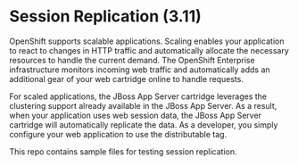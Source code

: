 Session Replication (3.11)
==========================
OpenShift supports scalable applications. Scaling enables your application to react to changes in HTTP traffic and automatically allocate the necessary resources to handle the current demand. The OpenShift Enterprise infrastructure monitors incoming web traffic and automatically adds an additional gear of your web cartridge online to handle requests. 

For scaled applications, the JBoss App Server cartridge leverages the clustering support already available in the JBoss App Server. As a result, when your application uses web session data, the JBoss App Server cartridge will automatically replicate the data. As a developer, you simply configure your web application to use the distributable tag.

This repo contains sample files for testing session replication. 

